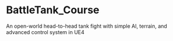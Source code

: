 # BattleTank_Course
An open-world head-to-head tank fight with simple AI, terrain, and advanced control system in UE4
